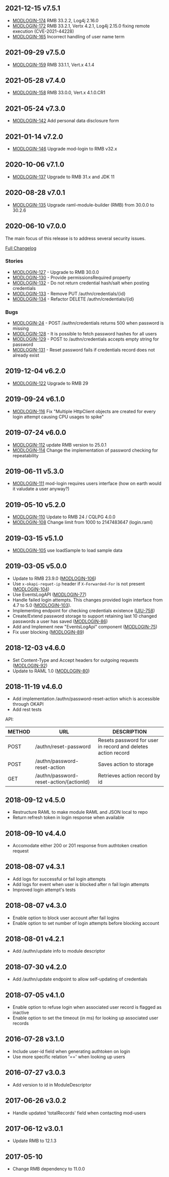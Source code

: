 ## 2021-12-15 v7.5.1

* [MODLOGIN-174](https://issues.folio.org/browse/MODLOGIN-174) RMB 33.2.2, Log4j 2.16.0
* [MODLOGIN-172](https://issues.folio.org/browse/MODLOGIN-172) RMB 33.2.1, Vertx 4.2.1, Log4j 2.15.0 fixing remote execution (CVE-2021-44228)
* [MODLOGIN-165](https://issues.folio.org/browse/MODLOGIN-165) Incorrect handling of user name term

## 2021-09-29 v7.5.0

* [MODLOGIN-159](https://issues.folio.org/browse/MODLOGIN-159) RMB 33.1.1, Vert.x 4.1.4

## 2021-05-28 v7.4.0

* [MODLOGIN-158](https://issues.folio.org/browse/MODLOGIN-158) RMB 33.0.0, Vert.x 4.1.0.CR1

## 2021-05-24 v7.3.0

* [MODLOGIN-142](https://issues.folio.org/browse/MODLOGIN-142) Add personal data disclosure form

## 2021-01-14 v7.2.0

* [MODLOGIN-146](https://issues.folio.org/browse/MODLOGIN-146) Upgrade mod-login to RMB v32.x

## 2020-10-06 v7.1.0

* [MODLOGIN-137](https://issues.folio.org/browse/MODLOGIN-137) Upgrade to RMB 31.x and JDK 11

## 2020-08-28 v7.0.1
* [MODLOGIN-135](https://issues.folio.org/browse/MODLOGIN-135) Upgrade raml-module-builder (RMB) from 30.0.0 to 30.2.6

## 2020-06-10 v7.0.0
The main focus of this release is to address several security issues.

[Full Changelog](https://github.com/folio-org/mod-login/compare/v6.2.0...v7.0.0)

### Stories
* [MODLOGIN-127](https://issues.folio.org/browse/MODLOGIN-127) - Upgrade to RMB 30.0.0
* [MODLOGIN-130](https://issues.folio.org/browse/MODLOGIN-130) - Provide permissionsRequired property
* [MODLOGIN-132](https://issues.folio.org/browse/MODLOGIN-132) - Do not return credential hash/salt when posting credentials
* [MODLOGIN-133](https://issues.folio.org/browse/MODLOGIN-133) - Remove PUT /authn/credentials/{id}
* [MODLOGIN-134](https://issues.folio.org/browse/MODLOGIN-134) - Refactor DELETE /authn/credentials/{id}

### Bugs
* [MODLOGIN-24](https://issues.folio.org/brows/MODLOGIN-24) - POST /authn/credentials returns 500 when password is missing
* [MODLOGIN-128](https://issues.folio.org/browse/MODLOGIN-128) - It is possible to fetch password hashes for all users
* [MODLOGIN-129](https://issues.folio.org/browse/MODLOGIN-129) - POST to /authn/credentials accepts empty string for password
* [MODLOGIN-131](https://issues.folio.org/browse/MODLOGIN-131) - Reset password fails if credentials record does not already exist

## 2019-12-04 v6.2.0
 * [MODLOGIN-122](https://issues.folio.org/browse/MODLOGIN-122) Upgrade to RMB 29

## 2019-09-24 v6.1.0
 * [MODLOGIN-116](https://issues.folio.org/browse/MODLOGIN-116) Fix "Multiple HttpClient objects are created for every
   login attempt causing CPU usages to spike"

## 2019-07-24 v6.0.0
 * [MODLOGIN-112](https://issues.folio.org/browse/MODLOGIN-112) update RMB version to 25.0.1
 * [MODLOGIN-114](https://issues.folio.org/browse/MODLOGIN-114) Change the implementation of password checking for repeatability

## 2019-06-11 v5.3.0
 * [MODLOGIN-111](https://issues.folio.org/browse/MODLOGIN-111) mod-login requires users interface
   (how on earth would it valudate a user anyway?)

## 2019-05-10 v5.2.0
 * [MODLOGIN-110](https://issues.folio.org/browse/MODLOGIN-110) Update to RMB 24 / CQLPG 4.0.0
 * [MODLOGIN-108](https://issues.folio.org/browse/MODLOGIN-108) Change limit from 1000 to 2147483647 (login.raml)

## 2019-03-15 v5.1.0
 * [MODLOGIN-105](https://issues.folio.org/browse/MODLOGIN-105)	use loadSample to load sample data

## 2019-03-05 v5.0.0
 * Update to RMB 23.9.0 ([MODLOGIN-106](https://issues.folio.org/browse/MODLOGIN-106))
 * Use `x-okapi-requet-ip` header if `X-Forwarded-For` is not present
   ([MODLOGIN-104](https://issues.folio.org/browse/MODLOGIN-104))
 * Use EventsLogAPI ([MODLOGIN-77](https://issues.folio.org/browse/MODLOGIN-77))
 * Handle failed login attempts. This changes provided login interface
   from 4.7 to 5.0 ([MODLOGIN-103](https://issues.folio.org/browse/MODLOGIN-103)).
 * Implementing endpoint for checking credentials existence ([UIU-758](https://issues.folio.org/browse/UIU-758))
 * Create/Extend password storage to support retaining last 10 changed
   passwords a user has saved ([MODLOGIN-86](https://issues.folio.org/browse/MODLOGIN-86))
 * Add and Implement new "EventsLogApi" component ([MODLOGIN-75](https://issues.folio.org/browse/MODLOGIN-75))
 * Fix user blocking ([MODLOGIN-89](https://issues.folio.org/browse/MODLOGIN-89))

## 2018-12-03 v4.6.0
 * Set Content-Type and Accept headers for outgoing requests ([MODLOGIN-92](https://issues.folio.org/browse/MODLOGIN-92))
 * Update to RAML 1.0 ([MODLOGIN-80](https://issues.folio.org/browse/MODLOGIN-80))

## 2018-11-19 v4.6.0
 * Add implementation /authn/password-reset-action which is accessible through OKAPI
 * Add rest tests

 API:

 | METHOD |  URL                                    | DESCRIPTION                                                     |
 |--------|-----------------------------------------|-----------------------------------------------------------------|
 | POST   | /authn/reset-password                   | Resets password for user in record and deletes action record    |
 | POST   | /authn/password-reset-action            | Saves action to storage                                         |
 | GET    | /authn/password-reset-action/{actionId} | Retrieves action record by id                                   |

## 2018-09-12 v4.5.0
 * Restructure RAML to make module RAML and JSON local to repo
 * Return refresh token in login response when available

## 2018-09-10 v4.4.0
 * Accomodate either 200 or 201 response from authtoken creation request

## 2018-08-07 v4.3.1
 * Add logs for successful or fail login attempts
 * Add logs for event when user is blocked after n fail login attempts
 * Improved login attempt's tests

## 2018-08-07 v4.3.0
 * Enable option to block user account after fail logins
 * Enable option to set number of login attempts before blocking account

## 2018-08-01 v4.2.1
 * Add /authn/update info to module descriptor

## 2018-07-30 v4.2.0
 * Add /authn/update endpoint to allow self-updating of credentials

## 2018-07-05 v4.1.0
 * Enable option to refuse login when associated user record is flagged as inactive
 * Enable option to set the timeout (in ms) for looking up associated user records

## 2016-07-28 v3.1.0
 * Include user-id field when generating authtoken on login
 * Use more specific relation '==' when looking up users

## 2016-07-27 v3.0.3
 * Add version to id in ModuleDescriptor

## 2017-06-26 v3.0.2
 * Handle updated 'totalRecords' field when contacting mod-users

## 2017-06-12 v3.0.1
 * Update RMB to 12.1.3

## 2017-05-10
 * Change RMB dependency to 11.0.0
